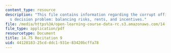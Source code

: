 ```yaml
---
content_type: resource
description: "This file contains information regarding the corrupt official\u2019\
  s decision problem: balancing risks, rents, and incentives."
file: /media/https%3A/open-learning-course-data-rc.s3.amazonaws.com/14-75-political-economy-and-economic-development-fall-2012/4412818325cdddc1931e83420bcffa78_MIT14_75F12_Recitation9.pdf
file_type: application/pdf
resourcetype: Document
title: 14.75 Recitation 9
uid: 44128183-25cd-ddc1-931e-83420bcffa78
---
```

